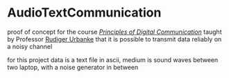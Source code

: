 # AudioTextCommunication

proof of concept for the course [*Principles of Digital Communication*](http://ipg.epfl.ch/doku.php?id=en:courses:2015-2016:pdc) taught by Professor [Rudiger Urbanke](https://people.epfl.ch/rudiger.urbanke) that it is possible
to transmit data reliably on a noisy channel

for this project data is a text file in ascii, medium is sound waves between two laptop, with a noise generator in between
